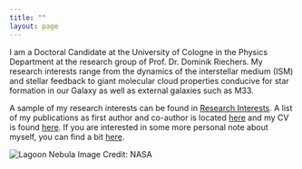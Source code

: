 ```yaml
---
title: ""
layout: page
---
```


I am a Doctoral Candidate at the University of Cologne in the Physics Department at the research group of Prof. Dr. Dominik Riechers. My research interests range from the dynamics of the interstellar medium (ISM) and stellar feedback to giant molecular cloud properties conducive for star formation in our Galaxy as well as external galaxies such as M33.

A sample of my research interests can be found in [Research Interests](research.md). A list of my publications as first author and co-author is located [here](publications.md) and my CV is found [here](CV.md). 
If you are interested in some more personal note about myself, you can find a bit [here](about_me.md).

![Lagoon Nebula](lagoon.jpg)
Image Credit: NASA


